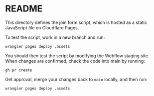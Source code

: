 # README

This directory defines the join form script, which is hosted as a static JavaScript file on Cloudflare Pages.

To test the script, work in a new branch and run:

```
wrangler pages deploy .assets
```

You should then test the script by modifying the Webflow staging site. When changes are confirmed, check the code into main by running:

```
gh pr create
```

Get approval, merge your changes back to `main` locally, and then run:

```
wrangler pages deploy .assets
```
